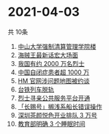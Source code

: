 # 2021-04-03
  共 10条

  <!-- BEGIN -->
  <!-- 最后更新时间:Sat Apr 03 2021 23:14:59 GMT+0000 (Coordinated Universal Time) -->
  1. [中山大学强制清算管理学院楼](https://www.zhihu.com/search?q=中山大学)
1. [海贼王最新话宏大场面](https://www.zhihu.com/search?q=海贼王)
1. [我国有约 2000 万名烈士](https://www.zhihu.com/search?q=致敬英烈)
1. [中国自闭症患者超 1000 万](https://www.zhihu.com/search?q=自闭症)
1. [HM 官网涉问题地图被约谈](https://www.zhihu.com/search?q=hm)
1. [台铁列车脱轨](https://www.zhihu.com/search?q=台铁列车)
1. [烈士寻亲公共服务平台开通](https://www.zhihu.com/search?q=烈士寻亲)
1. [「长赐号」搁浅系船长错误操作](https://www.zhihu.com/search?q=苏伊士运河)
1. [深圳茶颜悦色开业排队 3 万号](https://www.zhihu.com/search?q=茶颜悦色)
1. [教育部明确 3 个睡眠时间](https://www.zhihu.com/search?q=睡眠时间)
  <!-- END -->
  